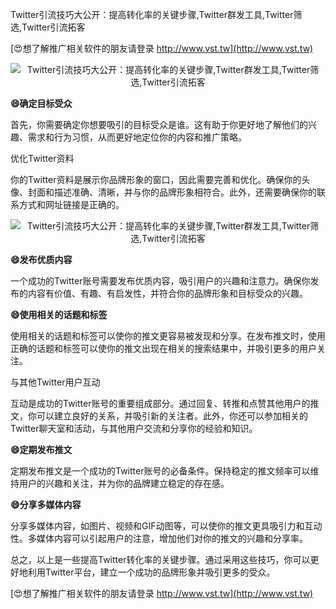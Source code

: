 Twitter引流技巧大公开：提高转化率的关键步骤,Twitter群发工具,Twitter筛选,Twitter引流拓客

[😍想了解推广相关软件的朋友请登录 http://www.vst.tw](http://www.vst.tw)

 <center><img src="https://vst.tw/MP4/tuiguang/png/8.png" alt="Twitter引流技巧大公开：提高转化率的关键步骤,Twitter群发工具,Twitter筛选,Twitter引流拓客"></center>

**😄确定目标受众**

首先，你需要确定你想要吸引的目标受众是谁。这有助于你更好地了解他们的兴趣、需求和行为习惯，从而更好地定位你的内容和推广策略。

优化Twitter资料

你的Twitter资料是展示你品牌形象的窗口，因此需要完善和优化。确保你的头像、封面和描述准确、清晰，并与你的品牌形象相符合。此外，还需要确保你的联系方式和网址链接是正确的。

 <center><img src="https://vst.tw/MP4/tuiguang/png/1.png" alt="Twitter引流技巧大公开：提高转化率的关键步骤,Twitter群发工具,Twitter筛选,Twitter引流拓客"></center>

**😄发布优质内容**

一个成功的Twitter账号需要发布优质内容，吸引用户的兴趣和注意力。确保你发布的内容有价值、有趣、有启发性，并符合你的品牌形象和目标受众的兴趣。

**😄使用相关的话题和标签**

使用相关的话题和标签可以使你的推文更容易被发现和分享。在发布推文时，使用正确的话题和标签可以使你的推文出现在相关的搜索结果中，并吸引更多的用户关注。

与其他Twitter用户互动

互动是成功的Twitter账号的重要组成部分。通过回复、转推和点赞其他用户的推文，你可以建立良好的关系，并吸引新的关注者。此外，你还可以参加相关的Twitter聊天室和活动，与其他用户交流和分享你的经验和知识。

**😄定期发布推文**

定期发布推文是一个成功的Twitter账号的必备条件。保持稳定的推文频率可以维持用户的兴趣和关注，并为你的品牌建立稳定的存在感。

**😄分享多媒体内容**

分享多媒体内容，如图片、视频和GIF动图等，可以使你的推文更具吸引力和互动性。多媒体内容可以引起用户的注意，增加他们对你的推文的兴趣和分享率。

总之，以上是一些提高Twitter转化率的关键步骤。通过采用这些技巧，你可以更好地利用Twitter平台，建立一个成功的品牌形象并吸引更多的受众。

[😍想了解推广相关软件的朋友请登录 http://www.vst.tw](http://www.vst.tw)




